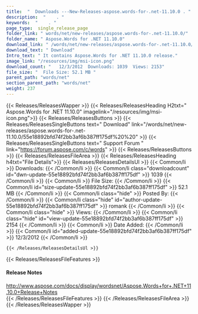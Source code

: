 ```yaml
---
title:  "  Downloads ---New-Releases-aspose.words-for-.net-11.10.0 . " 
description:  "    . " 
keywords:  "    . " 
page_type:  single_release_page
folder_link: " words/net/new-releases/aspose.words-for-.net-11.10.0/"
folder_name: " Aspose.Words for .NET 11.10.0"
download_link: " /words/net/new-releases/aspose.words-for-.net-11.10.0/55e18892bfd74f2bb3af6b387ff175df"
download_text: " Download"
Intro_text: " It contains Aspose.Words for .NET 11.10.0 release."
image_link: "/resources/img/msi-icon.png"
download_count: "   12/3/2012  Downloads: 1039  Views: 2153"
file_size: "  File Size: 52.1 MB "
parent_path: "words/net"
section_parent_path: "words/net"
weight: 237 
---
```


{{< Releases/ReleasesWapper >}}
  {{< Releases/ReleasesHeading H2txt=" Aspose.Words for .NET 11.10.0" imagelink="/resources/img/msi-icon.png">}}
  {{< Releases/ReleasesButtons >}}
    {{< Releases/ReleasesSingleButtons text=" Download" link="/words/net/new-releases/aspose.words-for-.net-11.10.0/55e18892bfd74f2bb3af6b387ff175df%20%20" >}}
    {{< Releases/ReleasesSingleButtons text=" Support Forum " link="https://forum.aspose.com/c/words" >}}
  {{< Releases/ReleasesButtons >}}
  {{< Releases/ReleasesFileArea >}}
    {{< Releases/ReleasesHeading h4txt="File Details">}}
    {{< Releases/ReleasesDetailsUl >}}
            {{< Common/li  >}} Downloads: {{< /Common/li >}} 
      {{< Common/li class="downloadcount" id="dwn-update-55e18892bfd74f2bb3af6b387ff175df" >}} 1039 {{< /Common/li >}} 
      {{< Common/li  >}} File Size: {{< /Common/li >}} 
      {{< Common/li id="size-update-55e18892bfd74f2bb3af6b387ff175df" >}} 52.1 MB {{< /Common/li >}} 
      {{< Common/li  class="hide" >}} Posted By: {{< /Common/li >}} 
      {{< Common/li class="hide" id="author-update-55e18892bfd74f2bb3af6b387ff175df" >}} romank {{< /Common/li >}} 
      {{< Common/li class="hide"  >}} Views: {{< /Common/li >}} 
      {{< Common/li class="hide" id="view-update-55e18892bfd74f2bb3af6b387ff175df" >}} 2154 {{< /Common/li >}} 
      {{< Common/li  >}} Date Added: {{< /Common/li >}} 
      {{< Common/li id="added-update-55e18892bfd74f2bb3af6b387ff175df" >}} 12/3/2012 {{< /Common/li >}} 

    {{< /Releases/ReleasesDetailsUl >}}

  {{< Releases/ReleasesFileFeatures >}}
      <h4>Release Notes</h4><div><a href="http://www.aspose.com/docs/display/wordsnet/Aspose.Words+for+.NET+11.10.0+Release+Notes">http://www.aspose.com/docs/display/wordsnet/Aspose.Words+for+.NET+11.10.0+Release+Notes</a></div>
  {{< /Releases/ReleasesFileFeatures >}}
 {{< /Releases/ReleasesFileArea >}}
{{< /Releases/ReleasesWapper >}}


